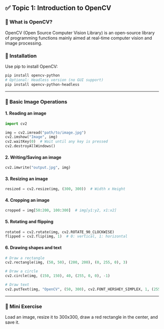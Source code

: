 ## ✅ Topic 1: Introduction to OpenCV

### 🔹 What is OpenCV?

OpenCV (Open Source Computer Vision Library) is an open-source library of programming functions mainly aimed at real-time computer vision and image processing.

### 🔹 Installation

Use pip to install OpenCV:

```bash
pip install opencv-python
# Optional: Headless version (no GUI support)
pip install opencv-python-headless
```

---

### 🔹 Basic Image Operations

#### 1. **Reading an image**

```python
import cv2

img = cv2.imread("path/to/image.jpg")
cv2.imshow("Image", img)
cv2.waitKey(0)  # Wait until any key is pressed
cv2.destroyAllWindows()
```

#### 2. **Writing/Saving an image**

```python
cv2.imwrite("output.jpg", img)
```

#### 3. **Resizing an image**

```python
resized = cv2.resize(img, (300, 300))  # Width x Height
```

#### 4. **Cropping an image**

```python
cropped = img[50:200, 100:300]  # img[y1:y2, x1:x2]
```

#### 5. **Rotating and flipping**

```python
rotated = cv2.rotate(img, cv2.ROTATE_90_CLOCKWISE)
flipped = cv2.flip(img, 1)  # 0: vertical, 1: horizontal
```

#### 6. **Drawing shapes and text**

```python
# Draw a rectangle
cv2.rectangle(img, (50, 50), (200, 200), (0, 255, 0), 3)

# Draw a circle
cv2.circle(img, (150, 150), 40, (255, 0, 0), -1)

# Draw text
cv2.putText(img, "OpenCV", (50, 300), cv2.FONT_HERSHEY_SIMPLEX, 1, (255, 255, 255), 2)
```

---

### 🧪 Mini Exercise

Load an image, resize it to 300x300, draw a red rectangle in the center, and save it.
